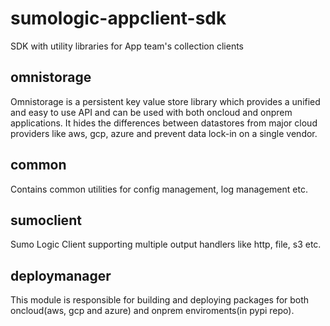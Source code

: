 # sumologic-appclient-sdk
SDK with utility libraries for App team's collection clients

## omnistorage
Omnistorage is a persistent key value store library which provides a unified and easy to use API and can be used with both oncloud and onprem applications.
It hides the differences between datastores from major cloud providers like aws, gcp, azure and prevent data lock-in on a single vendor. 

## common
Contains common utilities for config management, log management etc.

## sumoclient
Sumo Logic Client supporting multiple output handlers like http, file, s3 etc.


## deploymanager
This module is responsible for building and deploying packages for both oncloud(aws, gcp and azure) and onprem enviroments(in pypi repo).

